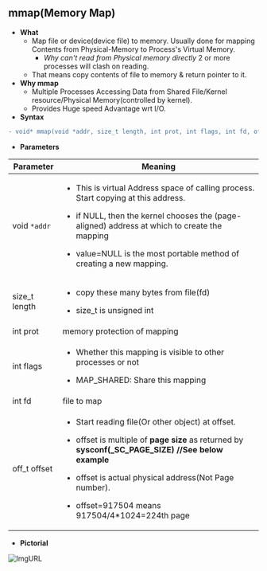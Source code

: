 ## mmap(Memory Map)
- **What**
	- Map file or device(device file) to memory. Usually done for mapping Contents from Physical-Memory to Process's Virtual Memory.
		- *Why can't read from Physical memory directly* 2 or more processes will clash on reading.
	- That means copy contents of file to memory & return pointer to it.
- **Why mmap**
	- Multiple Processes Accessing Data from Shared File/Kernel resource/Physical Memory(controlled by kernel). 
 	- Provides Huge speed Advantage wrt I/O.
- **Syntax**
```diff
- void* mmap(void *addr, size_t length, int prot, int flags, int fd, off_t offset)
```
- **Parameters**

| Parameter | Meaning |
| --- | --- | 
| void `*addr` | <ul><li> This is virtual Address space of calling process. Start copying at this address.</li></ul> <ul><li>if NULL, then the kernel chooses the (page-aligned) address at which to create the mapping</li></ul> <ul><li>value=NULL is the most portable method of creating a new mapping.</li></ul> |
| size_t length | <ul><li>copy these many bytes from file(fd)</li></ul> <ul><li>size_t is unsigned int</li></ul> |
| int prot | memory protection of mapping |
| int flags | <ul><li>Whether this mapping is visible to other processes or not</li></ul> <ul><li>MAP_SHARED: Share this mapping</li></ul> |
| int fd | file to map |
| off_t offset | <ul><li>Start reading file(Or other object) at offset.</li></ul> <ul><li>offset is multiple of **page size** as returned by **sysconf(_SC_PAGE_SIZE) //See below example**</li></ul> <ul><li>offset is actual physical address(Not Page number).</li></ul> <ul><li>offset=917504 means 917504/4*1024=224th page</li></ul>|

- **Pictorial**

![ImgURL](https://i.ibb.co/tznt7b9/mmap.png)

